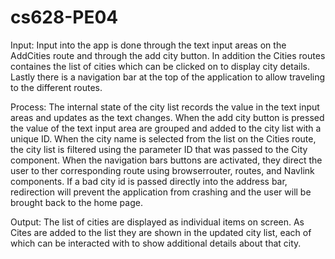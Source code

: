 # cs628-PE04

Input:
Input into the app is done through the text input areas on the AddCities route and through the add city button. In addition the Cities routes containes the list of cities which can be clicked on to display city details. Lastly there is a navigation bar at the top of the application to allow traveling to the different routes.

Process:
The internal state of the city list records the value in the text input areas and updates as the text changes. When the add city button is pressed the value of the text input area are grouped and added to the city list with a unique ID. When the city name is selected from the list on the Cities route, the city list is filtered using the parameter ID that was passed to the City component. When the navigation bars buttons are activated, they direct the user to ther corresponding route using browserrouter, routes, and Navlink components. If a bad city id is passed directly into the address bar, redirection will prevent the application from crashing and the user will be brought back to the home page.

Output:
The list of cities are displayed as individual items on screen. As Cites are added to the list they are shown in the updated city list, each of which can be interacted with to show additional details about that city.